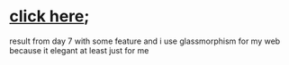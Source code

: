# [click here](https://app.netlify.com/sites/dhyno/overview);
result from day 7 with some feature and i use glassmorphism for my web because it elegant at least just for me
